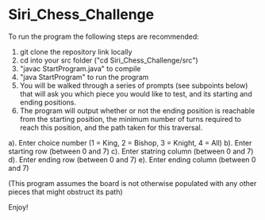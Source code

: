 # Siri_Chess_Challenge

To run the program the following steps are recommended:
1. git clone the repository link locally
2. cd into your src folder ("cd Siri_Chess_Challenge/src")
3. "javac StartProgram.java" to compile
4. "java StartProgram" to run the program
5. You will be walked through a series of prompts (see subpoints below) that will ask you which piece you would like to test, and its starting and ending positions.
6. The program will output whether or not the ending position is reachable from the starting position, the minimum number of turns required to reach this position, and the path taken for this traversal.

  a). Enter choice number (1 = King, 2 = Bishop, 3 = Knight, 4 = All)
  b). Enter starting row (between 0 and 7)
  c). Enter statring column (between 0 and 7)
  d). Enter ending row (between 0 and 7)
  e). Enter ending column (between 0 and 7)

(This program assumes the board is not otherwise populated with any other pieces that might obstruct its path)

Enjoy!
